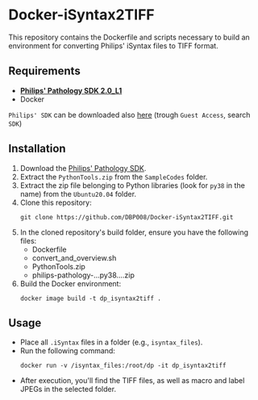 # Docker-iSyntax2TIFF

This repository contains the Dockerfile and scripts necessary to build an environment for converting Philips' iSyntax files to TIFF format.

## Requirements
- [**Philips' Pathology SDK 2.0_L1**](https://www.openpathology.philips.com/)
- Docker

`Philips' SDK` can be downloaded also [here](https://philips.mizecx.com/) (trough `Guest Access`, search `SDK`)

## Installation

1. Download the [Philips' Pathology SDK](https://www.openpathology.philips.com/).
2. Extract the `PythonTools.zip` from the `SampleCodes` folder.
3. Extract the zip file belonging to Python libraries (look for `py38` in the name) from the `Ubuntu20.04` folder.
4. Clone this repository:
   ```
   git clone https://github.com/DBP008/Docker-iSyntax2TIFF.git
   ```
5. In the cloned repository's build folder, ensure you have the following files:
   - Dockerfile
   - convert_and_overview.sh
   - PythonTools.zip
   - philips-pathology-...py38....zip
6. Build the Docker environment:
   ```
   docker image build -t dp_isyntax2tiff .
   ```

## Usage

- Place all `.iSyntax` files in a folder (e.g., `isyntax_files`).
- Run the following command:
  ```
  docker run -v /isyntax_files:/root/dp -it dp_isyntax2tiff
  ```
- After execution, you'll find the TIFF files, as well as macro and label JPEGs in the selected folder.
